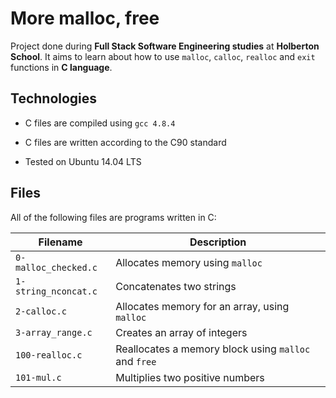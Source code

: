 # More malloc, free

Project done during **Full Stack Software Engineering studies** at **Holberton School**. It aims to learn about how to use `malloc`, `calloc`, `realloc` and `exit` functions in **C language**.



## Technologies

* C files are compiled using `gcc 4.8.4`

* C files are written according to the C90 standard

* Tested on Ubuntu 14.04 LTS



## Files

All of the following files are programs written in C:


| Filename | Description |
| -------- | ----------- |
| `0-malloc_checked.c` | Allocates memory using `malloc` |
| `1-string_nconcat.c` | Concatenates two strings |
| `2-calloc.c` | Allocates memory for an array, using `malloc` |
| `3-array_range.c` | Creates an array of integers |
| `100-realloc.c` | Reallocates a memory block using `malloc` and `free` |
| `101-mul.c` | Multiplies two positive numbers |